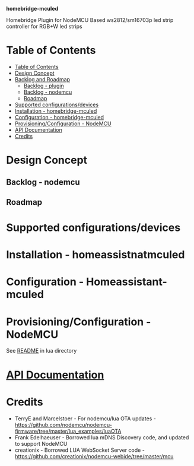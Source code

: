**homebridge-mculed**

Homebridge Plugin for NodeMCU Based ws2812/sm16703p led strip controller for RGB+W led strips

# Table of Contents

<!--ts-->
   * [Table of Contents](#table-of-contents)
   * [Design Concept](#design-concept)
   * [Backlog and Roadmap](#backlog-and-roadmap)
      * [Backlog - plugin](#backlog---plugin)
      * [Backlog - nodemcu](#backlog---nodemcu)
      * [Roadmap](#roadmap)
   * [Supported configurations/devices](#supported-configurationsdevices)
   * [Installation - homebridge-mculed](#installation---homebridge-mculed)
   * [Configuration - homebridge-mculed](#configuration---homebridge-mculed)
   * [Provisioning/Configuration - NodeMCU](#provisioningconfiguration---nodemcu)
   * [<a href="https://northernman54.github.io/homebridge-mculed/" rel="nofollow">API Documentation</a>](#api-documentation)
   * [Credits](#credits)

<!-- Added by: sgracey, at:  -->

<!--te-->

# Design Concept


## Backlog - nodemcu


## Roadmap


# Supported configurations/devices



# Installation - homeassistnatmculed


# Configuration - Homeassistant-mculed

# Provisioning/Configuration - NodeMCU

See [README](lua/README.md) in lua directory

# [API Documentation](https://northernman54.github.io/homebridge-mculed/)

# Credits

* TerryE and Marcelstoer - For nodemcu/lua OTA updates - https://github.com/nodemcu/nodemcu-firmware/tree/master/lua_examples/luaOTA
* Frank Edelhaeuser - Borrowed lua mDNS Discovery code, and updated to support NodeMCU
* creationix - Borrowed LUA WebSocket Server code - https://github.com/creationix/nodemcu-webide/tree/master/mcu
